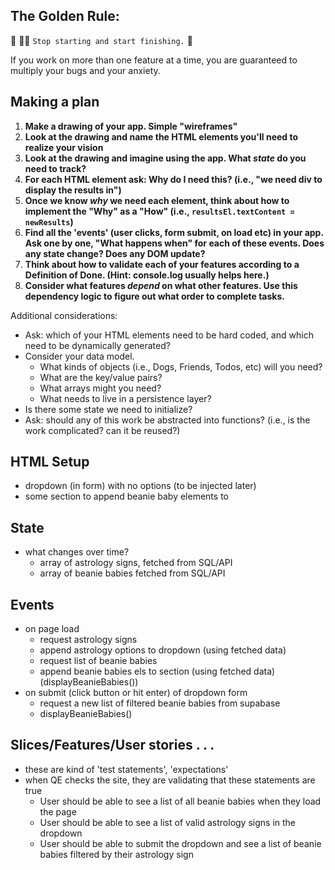 ## The Golden Rule:

🦸 🦸‍♂️ `Stop starting and start finishing.` 🏁

If you work on more than one feature at a time, you are guaranteed to multiply your bugs and your anxiety.

## Making a plan

1. **Make a drawing of your app. Simple "wireframes"**
1. **Look at the drawing and name the HTML elements you'll need to realize your vision**
1. **Look at the drawing and imagine using the app. What _state_ do you need to track?**
1. **For each HTML element ask: Why do I need this? (i.e., "we need div to display the results in")**
1. **Once we know _why_ we need each element, think about how to implement the "Why" as a "How" (i.e., `resultsEl.textContent = newResults`)**
1. **Find all the 'events' (user clicks, form submit, on load etc) in your app. Ask one by one, "What happens when" for each of these events. Does any state change? Does any DOM update?**
1. **Think about how to validate each of your features according to a Definition of Done. (Hint: console.log usually helps here.)**
1. **Consider what features _depend_ on what other features. Use this dependency logic to figure out what order to complete tasks.**

Additional considerations:

-   Ask: which of your HTML elements need to be hard coded, and which need to be dynamically generated?
-   Consider your data model.
    -   What kinds of objects (i.e., Dogs, Friends, Todos, etc) will you need?
    -   What are the key/value pairs?
    -   What arrays might you need?
    -   What needs to live in a persistence layer?
-   Is there some state we need to initialize?
-   Ask: should any of this work be abstracted into functions? (i.e., is the work complicated? can it be reused?)

## HTML Setup
- dropdown (in form) with no options (to be injected later)
- some section to append beanie baby elements to

## State
- what changes over time?
     - array of astrology signs, fetched from SQL/API
     - array of beanie babies fetched from SQL/API

## Events
- on page load
    - request astrology signs
    - append astrology options to dropdown (using fetched data)
    - request list of beanie babies
    - append beanie babies els to section (using fetched data) (displayBeanieBabies())
- on submit (click button or hit enter) of dropdown form
    - request a new list of filtered beanie babies from supabase
    - displayBeanieBabies()

## Slices/Features/User stories . . .
- these are kind of 'test statements', 'expectations'
- when QE checks the site, they are validating that these statements are true
    - User should be able to see a list of all beanie babies when they load the page
    - User should be able to see a list of valid astrology signs in the dropdown
    - User should be able to submit the dropdown and see a list of beanie babies filtered by their astrology sign